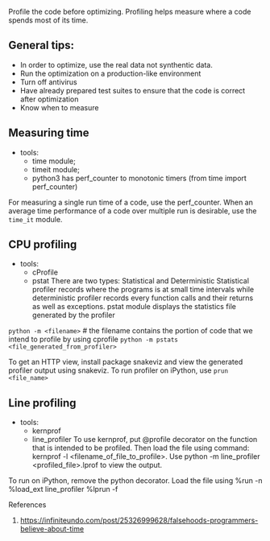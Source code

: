 Profile the code before optimizing. Profiling helps measure where a code spends most of its time.

## General tips:
   - In order to optimize, use the real data not synthentic data. 
   - Run the optimization on a production-like environment
   - Turn off antivirus
   - Have already prepared test suites to ensure that the code is correct after optimization
   - Know when to measure

## Measuring time
* tools: 
   - time module;
   - timeit module;
   - python3 has perf_counter to monotonic timers (from time import perf_counter)

For measuring a single run time of a code, use the perf_counter. When an average time performance of a code over multiple run is desirable, use the ```time_it``` module.


## CPU profiling
*  tools:
    - cProfile
    - pstat
There are two types: Statistical and Deterministic
Statistical profiler records where the programs is at small time intervals while deterministic profiler records every function calls and their returns as well as exceptions.
pstat module displays the statistics file generated by the profiler

 `python -m <filename>` # the filename contains the portion of code that we intend to profile by using cprofile
 `python -m pstats <file_generated_from_profiler>` 

 To get an HTTP view, install package snakeviz and view the generated profiler output using snakeviz.
 To run profiler on iPython, use ```prun <file_name>```

 ## Line profiling
 * tools:
     - kernprof 
     - line_profiler
To use kernprof, put @profile decorator on the function that is intended to be profiled. Then load the file using command: kernprof -l <filename_of_file_to_profile>. Use python -m line_profiler <profiled_file>.lprof to view the output.

To run on iPython, remove the python decorator. 
     Load the file using %run -n <filename>
     %load_ext line_profiler
     %lprun -f










References
1. https://infiniteundo.com/post/25326999628/falsehoods-programmers-believe-about-time

